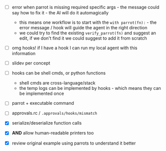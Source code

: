 - [ ] error when parrot is missing required specific args - the message could say how to fix it - the AI will do it automagically
  - this means one workflow is to start with the `with parrot(fn):` - the error message / hook will guide the agent in the right direction
  - we could try to find the existing `verify_parrot(fn)` and suggest an edit, if we don't find it we could suggest to add it from scratch
- [ ] omg hooks! if I have a hook I can run my local agent with this information
- [ ] slidev per concept
- [ ] hooks can be shell cmds, or python functions
  - shell cmds are cross-language/stack
  - the temp logs can be implemented by hooks - which means they can be implemented once
- [ ] parrot + executable command
- [ ] approvals.rc / `.approvals/hooks/mismatch`

- [x] serialize/deserialize function calls
- [x] **AND** allow human-readable printers too
- [x] review original example using parrots to understand it better
